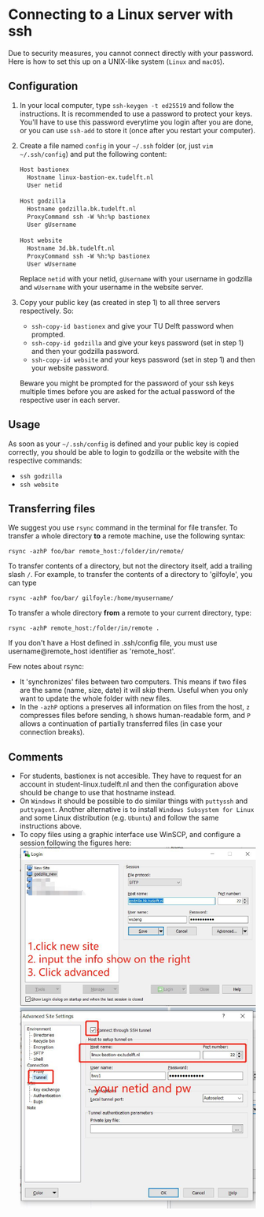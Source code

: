 
# Connecting to a Linux server with ssh


Due to security measures, you cannot connect directly with your password. Here is how to set this up on a UNIX-like system (`Linux` and `macOS`).

## Configuration

1. In your local computer, type `ssh-keygen -t ed25519` and follow the instructions. It is recommended to use a password to protect your keys. You'll have to use this password everytime you login after you are done, or you can use `ssh-add` to store it (once after you restart your computer).

2. Create a file named `config` in your `~/.ssh` folder (or, just `vim ~/.ssh/config`) and put the following content:

    ```
    Host bastionex
      Hostname linux-bastion-ex.tudelft.nl
      User netid

    Host godzilla
      Hostname godzilla.bk.tudelft.nl
      ProxyCommand ssh -W %h:%p bastionex
      User gUsername

    Host website
      Hostname 3d.bk.tudelft.nl
      ProxyCommand ssh -W %h:%p bastionex
      User wUsername
    ```

    Replace `netid` with your netid, `gUsername` with your username in godzilla and `wUsername` with your username in the website server.

3. Copy your public key (as created in step 1) to all three servers respectively. So:
    - `ssh-copy-id bastionex` and give your TU Delft password when prompted.
    - `ssh-copy-id godzilla` and give your keys password (set in step 1) and then your godzilla password.
    - `ssh-copy-id website` and your keys password (set in step 1) and then your website password.

    Beware you might be prompted for the password of your ssh keys multiple times before you are asked for the actual password of the respective user in each server.

## Usage

As soon as your `~/.ssh/config` is defined and your public key is copied correctly, you should be able to login to godzilla or the website with the respective commands:
- `ssh godzilla`
- `ssh website`

## Transferring files

We suggest you use `rsync` command in the terminal for file transfer. To transfer a whole directory **to** a remote machine, use the following syntax:

```
rsync -azhP foo/bar remote_host:/folder/in/remote/
```

To transfer contents of a directory, but not the directory itself, add a trailing slash `/`. For example, to transfer the contents of a directory to 'gilfoyle', you can type

```
rsync -azhP foo/bar/ gilfoyle:/home/myusername/
```

To transfer a whole directory **from** a remote to your current directory, type:

```
rsync -azhP remote_host:/folder/in/remote .
```

If you don't have a Host defined in .ssh/config file, you must use username@remote_host identifier as 'remote_host'.

Few notes about rsync:
- It 'synchronizes' files between two computers. This means if two files are the same (name, size, date) it will skip them. Useful when you only want to update the whole folder with new files.
- In the `-azhP` options `a` preserves all information on files from the host, `z` compresses files before sending, `h` shows human-readable form, and `P` allows a continuation of partially transferred files (in case your connection breaks).

## Comments

- For students, bastionex is not accesible. They have to request for an account in student-linux.tudelft.nl and then the configuration above should be change to use that hostname instead.
- On `Windows` it should be possible to do similar things with `puttyssh` and `puttyagent`. Another alternative is to install `Windows Subsystem for Linux` and some Linux distribution (e.g. `Ubuntu`) and follow the same instructions above.
- To copy files using a graphic interface use WinSCP, and configure a session following the figures here: 
![WinSCP0](./img/WinSCP0.jpeg)
![WinSCP1](./img/WinSCP1.jpeg)
